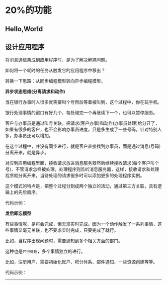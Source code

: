 # 20%的功能

##  Hello,World





##  设计应用程序

将消息通信集成到应用程序时，是为了解决解耦问题。

如何将一个耗时的任务从触发它的应用程序中移出？

转换一下思路：从同步编程模型转向异步编程模型。


**异步状态思维(分离请求和动作)**

当在银行办事时人很多就需要叫个号然后等着被叫到，这个过程中，你在玩手机。

银行处理事情的窗口有好几个，每处理完一个再继续下一个，也可以暂停服务。

客户与办事员是通过叫号关联，把请求(客户办事)和动作(办事员处理)给分开了，如果有很多的客户，也不会影响办事员进度，只是多生成了一些号码。针对特别人多，办事员还可以增加。

在这个过程中，并没有同步进行，就是客户直接找到办事员，而是通过消息(号码)分离开来，就是异步。

对应到应用编程里面，接收请求放进消息服务器然后继续接收请求(每个客户叫个号)，不管请求怎样被处理。处理程序则监听消息服务器，这样，接收请求和处理程序就分离开来，当待处理的请求很多时可以添加更多的处理程序实例。

这个模式的特点是，把整个过程分割成两个独立的活动，通过第三方关联，具有逻辑上的先后顺序。

代码示例：

**发后即忘模型**


有些事情呢，是将会完成，但无须实时完成。因为一个动作触发了一系列事情，这些事情又毫无关联，也不要求实时完成，只要完成了就行。

比如，当程序出现问题时，需要通知到多个相关方面的部门。

这种也是`并行处理`，多个事情独立的进行。

比如，注册用户，需要初始化账户、积分体系、邮件通知、一些资源创建等等。

代码示例：


----